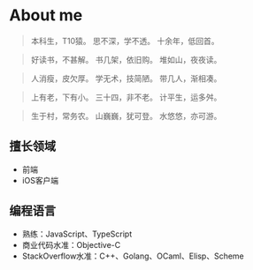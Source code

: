 # About me


> 本科生，T10猿。
> 思不深，学不透。
> 十余年，低回首。

> 好读书，不甚解。
> 书几架，依旧购。
> 堆如山，夜夜读。

> 人消瘦，皮欠厚。
> 学无术，技简陋。
> 带几人，渐相凑。

> 上有老，下有小。
> 三十四，非不老。
> 计平生，运多舛。

> 生于村，常务农。
> 山巍巍，犹可登。
> 水悠悠，亦可游。

## 擅长领域

- 前端
- iOS客户端

## 编程语言

- 熟练：JavaScript、TypeScript
- 商业代码水准：Objective-C
- StackOverflow水准：C++、Golang、OCaml、Elisp、Scheme